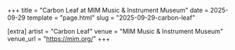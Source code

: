 +++
title = "Carbon Leaf at MIM Music & Instrument Museum"
date = 2025-09-29
template = "page.html"
slug = "2025-09-29-carbon-leaf"

[extra]
artist = "Carbon Leaf"
venue = "MIM Music & Instrument Museum"
venue_url = "https://mim.org/"
+++
